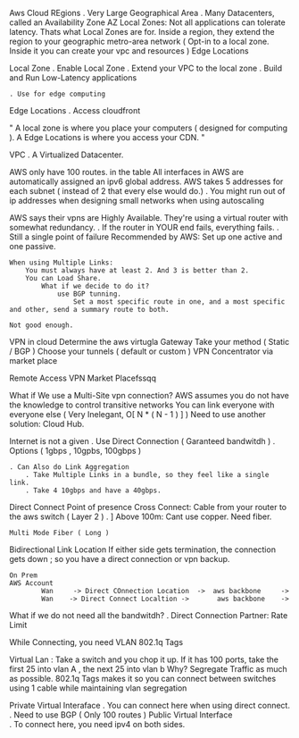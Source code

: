 Aws Cloud
REgions
. Very Large Geographical Area
. Many Datacenters, called an Availability Zone
AZ
Local Zones:
Not all applications can tolerate latency. Thats what Local Zones are for.
Inside a region, they extend the region to your geographic metro-area network
( Opt-in to a local zone. Inside it you can create your vpc and resources )
Edge Locations

Local Zone
. Enable Local Zone
. Extend your VPC to the local zone
. Build and Run Low-Latency applications

```
. Use for edge computing
```

Edge Locations
. Access cloudfront

"
A local zone is where you place your computers ( designed for computing ).
A Edge Locations is where you access your CDN.
"

VPC
. A Virtualized Datacenter.

AWS only have 100 routes. in the table
All interfaces in AWS are automatically assigned an ipv6 global address.
AWS takes 5 addresses for each subnet ( instead of 2 that every else would do.)
. You might run out of ip addresses when designing small networks when using autoscaling

AWS says their vpns are Highly Available.
They're using a virtual router with somewhat redundancy.
. If the router in YOUR end fails, everything fails.
. Still a single point of failure
Recommended by AWS:
Set up one active and one passive.

```
When using Multiple Links:
    You must always have at least 2. And 3 is better than 2.
    You can Load Share.
        What if we decide to do it?
            use BGP tunning.
                Set a most specific route in one, and a most specific and other, send a summary route to both.

Not good enough.
```

VPN in cloud
Determine the aws virtugla Gateway
Take your method   ( Static / BGP )
Choose your tunnels ( default or custom )
VPN Concentrator via market place

Remote Access VPN
Market Placefssqq

What if We use a Multi-Site  vpn connection?
AWS assumes you do not have the knowledge to control transitive networks
You can link everyone with everyone else ( Very Inelegant, O\[ N \* ( N - 1 ) ] )
Need to use another solution: Cloud Hub.

Internet is not a given
. Use Direct Connection ( Garanteed bandwitdh )
. Options ( 1gbps , 10gpbs, 100gbps )

```
. Can Also do Link Aggregation
    . Take Multiple Links in a bundle, so they feel like a single link.
    . Take 4 10gbps and have a 40gbps.
```

Direct Connect
Point of presence
Cross Connect: Cable from your router to the aws switch ( Layer 2 ) .
]
Above 100m:
Cant use copper. Need fiber.

```
Multi Mode Fiber ( Long )
```

Bidirectional Link Location
If either side gets termination, the connection gets down ; so you have a direct connection or vpn backup.

```
On Prem                                                                 AWS Account
        Wan     -> Direct COnnection Location  ->  aws backbone     ->
        Wan    -> Direct Connect Localtion ->       aws backbone    ->
```

What if we do not need all the bandwitdh?
. Direct Connection Partner: Rate Limit

While Connecting, you need VLAN 802.1q Tags

Virtual Lan :
Take a switch and you chop it up.
If it has 100 ports, take the first 25 into vlan A , the next 25 into vlan b
Why?
Segregate Traffic as much as possible.
802.1q Tags makes it so you can connect between switches using 1 cable while  maintaining vlan segregation

Private Virtual Interaface
. You can connect here when using direct connect.
. Need to use BGP ( Only 100 routes )
Public Virtual Interface\
.  To connect here, you need ipv4 on both sides.
